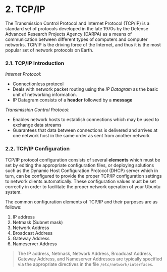 # 2. TCP/IP

The Transmission Control Protocol and Internet Protocol (TCP/IP) is a standard set of protocols developed in the late 1970s by the Defense Advanced Research Projects Agency (DARPA) as a means of communication between different types of computers and computer networks. TCP/IP is the driving force of the Internet, and thus it is the most popular set of network protocols on Earth.

### 2.1. TCP/IP Introduction

_Internet Protocol_:
- Connectionless protocol
- Deals with network packet routing using the _IP Datagram_ as the basic unit of networking information.
- IP Datagram consists of a __header__ followed by a __message__

_Transmission Control Protocol_:
- Enables network hosts to establish connections which may be used to exchange data streams
- Guarantees that data between connections is delivered and arrives at one network host in the same order as sent from another network

### 2.2. TCP/IP Configuration

TCP/IP protocol configuration consists of several __elements__ which must be set by editing the appropriate configuration files, or deploying solutions such as the Dynamic Host Configuration Protocol (DHCP) server which in turn, can be configured to provide the proper TCP/IP configuration settings to network clients automatically. These configuration values must be set correctly in order to facilitate the proper network operation of your Ubuntu system.

The common configuration elements of TCP/IP and their purposes are as follows:
1. IP address
1. Netmask (Subnet mask)
1. Network Address
1. Broadcast Address
1. Gateway Address
1. Nameserver Address

> The IP address, Netmask, Network Address, Broadcast Address, Gateway Address, and Nameserver Addresses are typically specified via the appropriate directives in the file `/etc/network/interfaces`.
